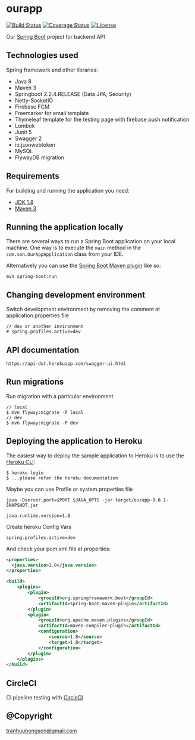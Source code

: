 # ourapp

[![Build Status](https://travis-ci.org/codecentric/springboot-sample-app.svg?branch=master)](https://son-api.herokuapp.com/swagger-ui.html#/)
[![Coverage Status](https://coveralls.io/repos/github/codecentric/springboot-sample-app/badge.svg?branch=master)](https://github.com/sonthh/ourapp)
[![License](http://img.shields.io/:license-apache-blue.svg)](http://www.apache.org/licenses/LICENSE-2.0.html)

Our [Spring Boot](http://projects.spring.io/spring-boot/) project for backend API

## Technologies used

Spring framework and other libraries:

- Java 8
- Maven 3
- Springboot 2.2.4.RELEASE (Data JPA, Security)
- Netty-SocketIO
- Firebase FCM
- Freemarker for email template
- Thymeleaf template for the testing page with firebase push notification 
- Lombok
- Junit 5
- Swagger 2
- io.jsonwebtoken
- MySQL
- FlywayDB migration

## Requirements

For building and running the application you need:

- [JDK 1.8](http://www.oracle.com/technetwork/java/javase/downloads/jdk8-downloads-2133151.html)
- [Maven 3](https://maven.apache.org)

## Running the application locally

There are several ways to run a Spring Boot application on your local machine. One way is to execute the `main` method in the `com.son.OurAppApplication` class from your IDE.

Alternatively you can use the [Spring Boot Maven plugin](https://docs.spring.io/spring-boot/docs/current/reference/html/build-tool-plugins-maven-plugin.html) like so:

```shell
mvn spring-boot:run
```

## Changing development environment
Switch development environment by removing the comment at application.properties file
```shell
// dev or another invironment
# spring.profiles.active=dev
```
## API documentation
```shell
https://api-dut.herokuapp.com/swagger-ui.html
```

## Run migrations
Run migration with a particular environment
```shell
// local
$ mvn flyway:migrate -P local
// dev
$ mvn flyway:migrate -P dev
```

## Deploying the application to Heroku

The easiest way to deploy the sample application to Heroku is to use the [Heroku CLI](https://devcenter.heroku.com/articles/heroku-cli):

```shell
$ heroku login
$ ...please refer the heroku documentation
```
Maybe you can use Profile or system.properties file

```shell
java -Dserver.port=$PORT $JAVA_OPTS -jar target/ourapp-0.0.1-SNAPSHOT.jar
```

```shell
java.runtime.version=1.8
```

Create heroku Config Vars
```shell
spring.profiles.active=dev
```

And check your pom.xml file at properties: 
```xml
<properties>
  <java.version>1.8</java.version>
</properties>
```
```xml
<build>
    <plugins>
        <plugin>
            <groupId>org.springframework.boot</groupId>
            <artifactId>spring-boot-maven-plugin</artifactId>
        </plugin>
        <plugin>
            <groupId>org.apache.maven.plugins</groupId>
            <artifactId>maven-compiler-plugin</artifactId>
            <configuration>
                <source>1.8</source>
                <target>1.8</target>
            </configuration>
        </plugin>
    </plugins>
</build>
```

## CircleCI
CI pipeline testing with [CircleCI](https://github.com/marketplace/circleci)

## @Copyright

tranhuuhongson@gmail.com
